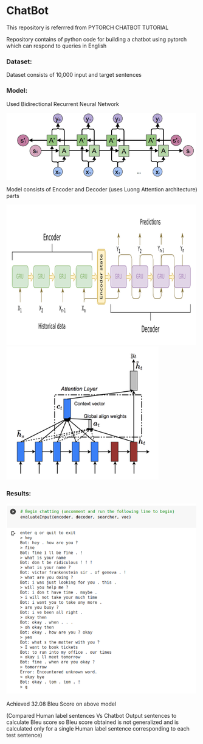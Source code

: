 # ChatBot

This repository is referrred from PYTORCH CHATBOT TUTORIAL

Repository contains of python code for building a chatbot using pytorch which can respond to queries in English

### Dataset:
Dataset consists of 10,000 input and target sentences

### Model:

Used Bidirectional Recurrent Neural Network 

<img src="https://github.com/nilakshi104/ChatBot/blob/master/Images/RNN-bidirectional.png" width=500/img>

Model consists of Encoder and Decoder (uses Luong Attention architecture) parts

<img src="https://github.com/nilakshi104/ChatBot/blob/master/Images/seq2seq_ED.png" height=370 width=500/img><img src="https://github.com/nilakshi104/ChatBot/blob/master/Images/global_attn.png" height=350 width=400/img>

### Results:

<img src="https://github.com/nilakshi104/ChatBot/blob/master/Images/Screenshot%20from%202020-09-06%2004-19-24_n.png" width=500/img>

Achieved 32.08 Bleu Score on above model 

(Compared Human label sentences Vs Chatbot Output sentences to calculate Bleu score so Bleu score obtained is not generalized and is calculated only for a single Human label sentence corresponding to each test sentence)
